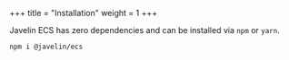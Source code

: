 +++
title = "Installation"
weight = 1
+++

Javelin ECS has zero dependencies and can be installed via `npm` or `yarn`.

```bash
npm i @javelin/ecs
```
